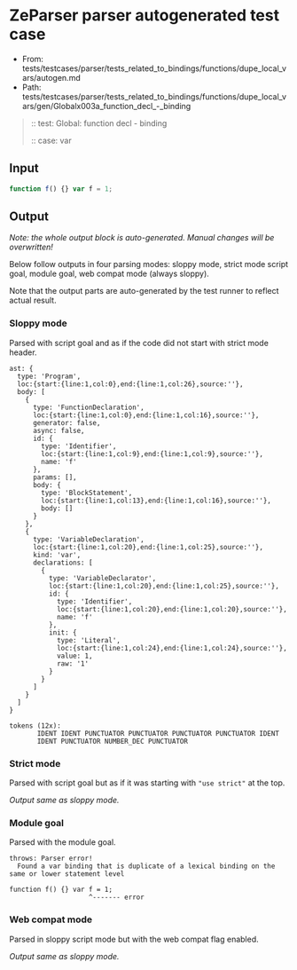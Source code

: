 # ZeParser parser autogenerated test case

- From: tests/testcases/parser/tests_related_to_bindings/functions/dupe_local_vars/autogen.md
- Path: tests/testcases/parser/tests_related_to_bindings/functions/dupe_local_vars/gen/Globalx003a_function_decl_-_binding

> :: test: Global: function decl - binding
>
> :: case: var

## Input


`````js
function f() {} var f = 1;
`````

## Output

_Note: the whole output block is auto-generated. Manual changes will be overwritten!_

Below follow outputs in four parsing modes: sloppy mode, strict mode script goal, module goal, web compat mode (always sloppy).

Note that the output parts are auto-generated by the test runner to reflect actual result.

### Sloppy mode

Parsed with script goal and as if the code did not start with strict mode header.

`````
ast: {
  type: 'Program',
  loc:{start:{line:1,col:0},end:{line:1,col:26},source:''},
  body: [
    {
      type: 'FunctionDeclaration',
      loc:{start:{line:1,col:0},end:{line:1,col:16},source:''},
      generator: false,
      async: false,
      id: {
        type: 'Identifier',
        loc:{start:{line:1,col:9},end:{line:1,col:9},source:''},
        name: 'f'
      },
      params: [],
      body: {
        type: 'BlockStatement',
        loc:{start:{line:1,col:13},end:{line:1,col:16},source:''},
        body: []
      }
    },
    {
      type: 'VariableDeclaration',
      loc:{start:{line:1,col:20},end:{line:1,col:25},source:''},
      kind: 'var',
      declarations: [
        {
          type: 'VariableDeclarator',
          loc:{start:{line:1,col:20},end:{line:1,col:25},source:''},
          id: {
            type: 'Identifier',
            loc:{start:{line:1,col:20},end:{line:1,col:20},source:''},
            name: 'f'
          },
          init: {
            type: 'Literal',
            loc:{start:{line:1,col:24},end:{line:1,col:24},source:''},
            value: 1,
            raw: '1'
          }
        }
      ]
    }
  ]
}

tokens (12x):
       IDENT IDENT PUNCTUATOR PUNCTUATOR PUNCTUATOR PUNCTUATOR IDENT
       IDENT PUNCTUATOR NUMBER_DEC PUNCTUATOR
`````

### Strict mode

Parsed with script goal but as if it was starting with `"use strict"` at the top.

_Output same as sloppy mode._

### Module goal

Parsed with the module goal.

`````
throws: Parser error!
  Found a var binding that is duplicate of a lexical binding on the same or lower statement level

function f() {} var f = 1;
                    ^------- error
`````


### Web compat mode

Parsed in sloppy script mode but with the web compat flag enabled.

_Output same as sloppy mode._
